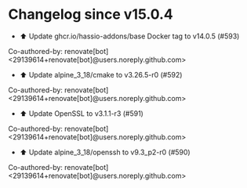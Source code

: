 # Changelog since v15.0.4
- ⬆️ Update ghcr.io/hassio-addons/base Docker tag to v14.0.5 (#593)

Co-authored-by: renovate[bot] <29139614+renovate[bot]@users.noreply.github.com> 
- ⬆️ Update alpine_3_18/cmake to v3.26.5-r0 (#592)

Co-authored-by: renovate[bot] <29139614+renovate[bot]@users.noreply.github.com> 
- ⬆️ Update OpenSSL to v3.1.1-r3 (#591)

Co-authored-by: renovate[bot] <29139614+renovate[bot]@users.noreply.github.com> 
- ⬆️ Update alpine_3_18/openssh to v9.3_p2-r0 (#590)

Co-authored-by: renovate[bot] <29139614+renovate[bot]@users.noreply.github.com> 
